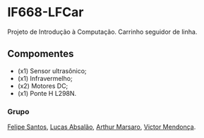 # IF668-LFCar
Projeto de Introdução à Computação. Carrinho seguidor de linha.

## Compomentes

- (x1) Sensor ultrasônico;
- (x1) Infravermelho;
- (x2) Motores DC;
- (x1) Ponte H L298N.

### Grupo

[Felipe Santos](https://github.com/SageScroll18144), [Lucas Absalão](https://github.com/LightAsh04), [Arthur Marsaro](https://github.com/arthurmarsar0), [Victor Mendonça](https://github.com/Mend25).
